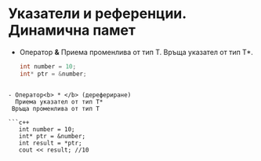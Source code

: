
# Указатели и референции. Динамична памет

 - Оператор **&**
Приема променлива от тип Т.
 Връща указател от тип T*.
   ```c++
   int number = 10;
   int* ptr = &number;
``` 

- Оператор<b> * </b> (дерефериране)
  Приема указaтел от тип Т*
 Връща променлива от тип Т

```c++
   int number = 10;
   int* ptr = &number;
   int result = *ptr; 
   cout << result; //10
```
